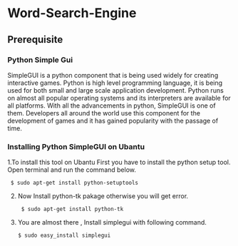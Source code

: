 # Word-Search-Engine
## Prerequisite
### Python Simple Gui
SimpleGUI is a python component that is being used widely for creating interactive games. Python is high level programming language, it is being used for both small and large scale application development. Python runs on almost all popular operating systems and its interpreters are available for all platforms. With all the advancements in python, SimpleGUI is one of them. Developers all around the world use this component for the development of games and it has gained popularity with the passage of time.

### Installing Python SimpleGUI on Ubantu
1.To install this tool on Ubantu First you have to install the python setup tool. Open terminal and run the command below.

     $ sudo apt-get install python-setuptools

2. Now Install python-tk pakage otherwise you will get error.

        $ sudo apt-get install python-tk

3. You are almost there , Install simplegui with following command.
 
       $ sudo easy_install simplegui

